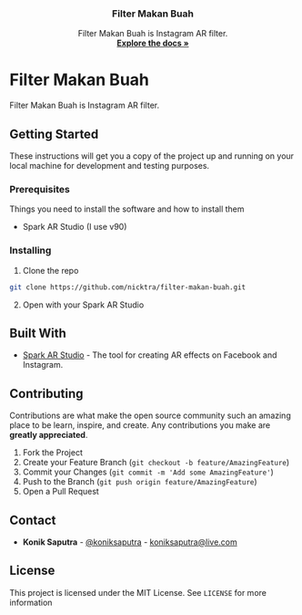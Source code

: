 <p align="center">
  <h3 align="center">Filter Makan Buah</h3>

  <p align="center">
    Filter Makan Buah is Instagram AR filter.
    <br />
    <a href="https://github.com/nicktra/filter-makan-buah"><strong>Explore the docs »</strong></a>
  </p>
</p>

# Filter Makan Buah

Filter Makan Buah is Instagram AR filter.

## Getting Started

These instructions will get you a copy of the project up and running on your local machine for development and testing purposes.

### Prerequisites

Things you need to install the software and how to install them

* Spark AR Studio (I use v90)

### Installing

1. Clone the repo
```sh
git clone https://github.com/nicktra/filter-makan-buah.git
```
2. Open with your Spark AR Studio

## Built With

* [Spark AR Studio](https://sparkar.facebook.com/ar-studio/) - The tool for creating AR effects on Facebook and Instagram.

## Contributing

Contributions are what make the open source community such an amazing place to be learn, inspire, and create. Any contributions you make are **greatly appreciated**.

1. Fork the Project
2. Create your Feature Branch (`git checkout -b feature/AmazingFeature`)
3. Commit your Changes (`git commit -m 'Add some AmazingFeature'`)
4. Push to the Branch (`git push origin feature/AmazingFeature`)
5. Open a Pull Request

## Contact

* **Konik Saputra** - [@koniksaputra](https://twitter.com/koniksaputra) - koniksaputra@live.com

## License

This project is licensed under the MIT License. See `LICENSE` for more information

